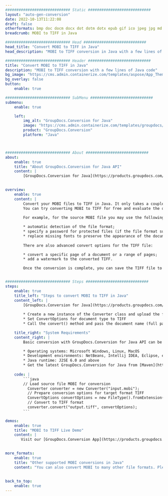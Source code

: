 ```yaml
---
############################# Static ############################
layout: "auto-gen-conversion"
date: 2022-10-13T11:22:08
draft: false
otherformats: bmp doc docm docx dot dotm dotx epub gif ico jpeg jpg md odt ott pdf png psd rtf tex tif tiff txt xps
breadcrumb: MOBI to TIFF in Java

############################# Head ############################
head_title: "Convert MOBI to TIFF in Java"
head_description: "MOBI to TIFF conversion in Java with a few lines of code. Convert over 160 file formats using the GroupDocs document conversion API for Java"

############################# Header ############################
title: "Convert MOBI to TIFF in Java"
description: "MOBI to TIFF conversion with a few lines of Java code"
bg_image: "https://cms.admin.containerize.com/templates/aspose/App_Themes/V3/images/bg/header1.png"
bg_overlay: false
button:
    enable: true

############################# SubMenu ############################
submenu:
    enable: true

    left:
        img_alt: "GroupDocs.Conversion for Java"
        image: "https://cms.admin.containerize.com/templates/groupdocs/images/product-logos/90x90-noborder/groupdocs-conversion-java.png"
        product: "GroupDocs.Conversion"
        platform: "Java"



############################# About ############################
about:
    enable: true
    title: "About GroupDocs.Conversion for Java API"
    content: |
        [GroupDocs.Conversion for Java](https://products.groupdocs.com/conversion/java/) is an advanced file format conversion API for converting between popular image and document formats such as Microsoft Office, OpenDocument, PDF, HTML, email, CAD. and much more with just a few lines of code. The native API automatically detects the formats of the original documents and offers many options for customizing the converted documents. Along with the function of extracting information from a document, it also supports caching of the conversion results to the local disk by default. However, any type of cache storage can be supported by implementing the appropriate interfaces - Amazon S3, Dropbox, Google Drive, Windows Azure, Reddis, or any others.
    

overview:
    enable: true
    content: |
        Convert your MOBI files to TIFF in Java. It only takes a couple of lines of Java code on any platform of your choice, such as Windows, Linux, macOS.
        You can try converting MOBI to TIFF for free and evaluate the quality of the conversion results. Along with simple file conversion scripts, you can try more sophisticated options for loading the MOBI source file and storing the TIFF output. 
        
        For example, for the source MOBI file you may use the following load options:

        * automatic detection of the file format;
        * specify a password for protected files (if the file format supports it);
        * replace missing fonts to preserve the appearance of the document.
        
        There are also advanced convert options for the TIFF file:

        * convert a specific page of a document or a range of pages;
        * add a watermark to the converted TIFF.

        Once the conversion is complete, you can save the TIFF file to your local file path or to any third party storage such as FTP, Amazon S3, Google Drive, Dropbox etc. Please note - to convert MOBI to TIFF, you do not need to install any additional software, such as MS Office, Open Office, Adobe Acrobat Reader etc.


############################# Steps ############################
steps:
    enable: true
    title_left: "Steps to convert MOBI to TIFF in Java"
    content_left: |
        [GroupDocs.Conversion for Java](https://products.groupdocs.com/conversion/java/) allows developers to easily convert MOBI file to TIFF with a few lines of code.
        
        * Create a new instance of the Converter class and upload the file MOBI with the full path
        * Set ConvertOptions for document type to TIFF
        * Call the convert() method and pass the document name (full path) and format (TIFF) as a parameter

    title_right: "System Requirements"
    content_right: |
        Basic conversion with GroupDocs.Conversion for Java API can be done with just a few lines of code. Our APIs are supported on all major platforms and operating systems. Before executing the code below, make sure you have the following prerequisites installed on your system.

        * Operating systems: Microsoft Windows, Linux, MacOS
        * Development environments: NetBeans, Intellij IDEA, Eclipse, etc.
        * Java runtime: J2SE 6.0 and above
        * Get the latest GroupDocs.Conversion for Java from [Maven](https://repository.groupdocs.com/webapp/#/artifacts/browse/tree/General/repo/com/groupdocs/groupdocs-conversion)
         
    code: |
        ```java    
        // Load source file MOBI for conversion
          Converter converter = new Converter("input.mobi");
          // Prepare conversion options for target format TIFF
          ConvertOptions convertOptions = new FileType().fromExtension("tiff").getConvertOptions();
          // Convert to TIFF format
          converter.convert("output.tiff", convertOptions);
        ```

demos:
    enable: true
    title: "MOBI to TIFF Live Demo"
    content: |
       Visit our [GroupDocs.Conversion App](https://products.groupdocs.app/conversion/family) website and try MOBI to TIFF conversion now. The free demo has the following benefits
          

more_formats:
    enable: true
    title: "Other supported MOBI conversions in Java"
    content: "You can also convert MOBI to many other file formats. Please see the list below."
       
       
back_to_top:
    enable: true
---
```

